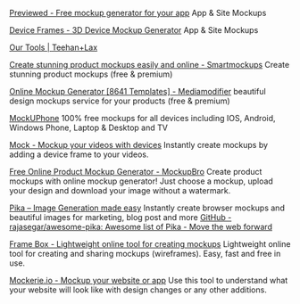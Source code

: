 
[Previewed - Free mockup generator for your app](https://previewed.app/)
App & Site Mockups

[Device Frames - 3D Device Mockup Generator](https://deviceframes.com/)
App & Site Mockups

[Our Tools | Teehan+Lax](https://teehanlax.com/tools)

[Create stunning product mockups easily and online - Smartmockups](https://smartmockups.com/)
Create stunning product mockups (free & premium)

[Online Mockup Generator [8641 Templates] - Mediamodifier](https://mediamodifier.com/)
beautiful design mockups service for your products (free & premium)

[MockUPhone](https://mockuphone.com/)
100% free mockups for all devices including IOS, Android, Windows Phone, Laptop & Desktop and TV

[Mock - Mockup your videos with devices](https://www.mock.video/)
Instantly create mockups by adding a device frame to your videos.

[Free Online Product Mockup Generator - MockupBro](https://mockupbro.com/)
Create product mockups with online mockup generator! Just choose a mockup, upload your design and download your image without a watermark.

[Pika – Image Generation made easy](https://pika.style/)
Instantly create browser mockups and beautiful images for marketing, blog post and more
[GitHub - rajasegar/awesome-pika: Awesome list of Pika - Move the web forward](https://github.com/rajasegar/awesome-pika)

[Frame Box - Lightweight online tool for creating mockups](http://framebox.org/)
Lightweight online tool for creating and sharing mockups (wireframes). Easy, fast and free in use.

[Mockerie.io - Mockup your website or app](https://mockerie.io/)
Use this tool to understand what your website will look like with design changes or any other additions.
